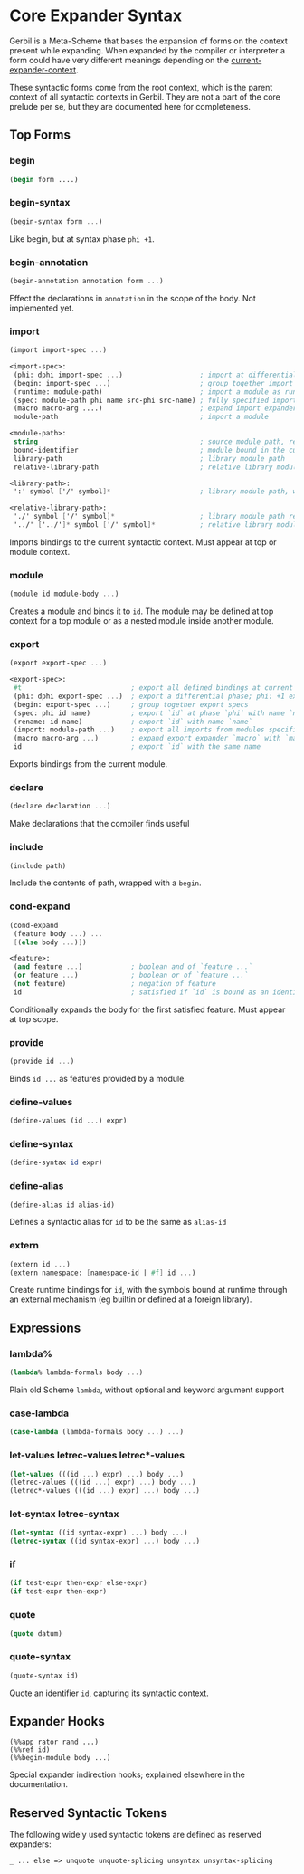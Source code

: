# Core Expander Syntax

Gerbil is a Meta-Scheme that bases the expansion of forms on the
context present while expanding.
When expanded by the compiler or interpreter a form could have very
different meanings depending on the
[current-expander-context](/reference/gerbil/expander/#current-expander-context).

These syntactic forms come from the root context, which is the parent context
of all syntactic contexts in Gerbil. They are not a part of the core prelude
per se, but they are documented here for completeness.

## Top Forms
### begin
``` scheme
(begin form ....)
```

### begin-syntax
``` scheme
(begin-syntax form ...)
```

Like begin, but at syntax phase `phi +1`.

### begin-annotation
``` scheme
(begin-annotation annotation form ...)
```

Effect the declarations in `annotation` in the scope of the body.
Not implemented yet.

### import
``` scheme
(import import-spec ...)

<import-spec>:
 (phi: dphi import-spec ...)                   ; import at differential phase; phi: +1 imports for syntax
 (begin: import-spec ...)                      ; group together import specs
 (runtime: module-path)                        ; import a module as runtime dependency (no bindings)
 (spec: module-path phi name src-phi src-name) ; fully specified import
 (macro macro-arg ....)                        ; expand import expander `macro` with `macro-arg ...`
 module-path                                   ; import a module

<module-path>:
 string                                        ; source module path, relative to the current source
 bound-identifier                              ; module bound in the current context
 library-path                                  ; library module path
 relative-library-path                         ; relative library module path

<library-path>:
 ':' symbol ['/' symbol]*                      ; library module path, with `/` as file system separator

<relative-library-path>:
 './' symbol ['/' symbol]*                     ; library module path relative to the current library module
 '../' ['../']* symbol ['/' symbol]*           ; relative library module path with package traversal
```

Imports bindings to the current syntactic context. Must appear at top or module context.

### module
``` scheme
(module id module-body ...)
```

Creates a module and binds it to `id`. The module may be defined at top context for
a top module or as a nested module inside another module.

### export
``` scheme
(export export-spec ...)

<export-spec>:
 #t                           ; export all defined bindings at current phi
 (phi: dphi export-spec ...)  ; export a differential phase; phi: +1 exports for syntax
 (begin: export-spec ...)     ; group together export specs
 (spec: phi id name)          ; export `id` at phase `phi` with name `name
 (rename: id name)            ; export `id` with name `name`
 (import: module-path ...)    ; export all imports from modules specified by `module-path ...`
 (macro macro-arg ...)        ; expand export expander `macro` with `macro-arg ...`
 id                           ; export `id` with the same name
```

Exports bindings from the current module.

### declare
``` scheme
(declare declaration ...)
```

Make declarations that the compiler finds useful

### include
``` scheme
(include path)
```

Include the contents of path, wrapped with a `begin`.

### cond-expand
``` scheme
(cond-expand
 (feature body ...) ...
 [(else body ...)])

<feature>:
 (and feature ...)            ; boolean and of `feature ...`
 (or feature ...)             ; boolean or of `feature ...`
 (not feature)                ; negation of feature
 id                           ; satisfied if `id` is bound as an identifier
```

Conditionally expands the body for the first satisfied feature. Must appear at top scope.

### provide
``` scheme
(provide id ...)
```

Binds `id ...` as features provided by a module.

### define-values
``` scheme
(define-values (id ...) expr)
```

### define-syntax
``` scheme
(define-syntax id expr)
```

### define-alias
``` scheme
(define-alias id alias-id)
```

Defines a syntactic alias for `id` to be the same as `alias-id`

### extern
``` scheme
(extern id ...)
(extern namespace: [namespace-id | #f] id ...)
```

Create runtime bindings for `id`, with the symbols bound at runtime through an
external mechanism (eg builtin or defined at a foreign library).

## Expressions
### lambda%
``` scheme
(lambda% lambda-formals body ...)
```

Plain old Scheme `lambda`, without optional and keyword argument support

### case-lambda
``` scheme
(case-lambda (lambda-formals body ...) ...)
```

### let-values letrec-values letrec\*-values
``` scheme
(let-values (((id ...) expr) ...) body ...)
(letrec-values (((id ...) expr) ...) body ...)
(letrec*-values (((id ...) expr) ...) body ...)
```

### let-syntax letrec-syntax
``` scheme
(let-syntax ((id syntax-expr) ...) body ...)
(letrec-syntax ((id syntax-expr) ...) body ...)
```

### if
``` scheme
(if test-expr then-expr else-expr)
(if test-expr then-expr)
```

### quote
``` scheme
(quote datum)
```

### quote-syntax
``` scheme
(quote-syntax id)
```

Quote an identifier `id`, capturing its syntactic context.

## Expander Hooks
```
(%%app rator rand ...)
(%%ref id)
(%%begin-module body ...)
```

Special expander indirection hooks; explained elsewhere in the documentation.

## Reserved Syntactic Tokens
The following widely used syntactic tokens are defined as reserved expanders:
```
_ ... else => unquote unquote-splicing unsyntax unsyntax-splicing
```

